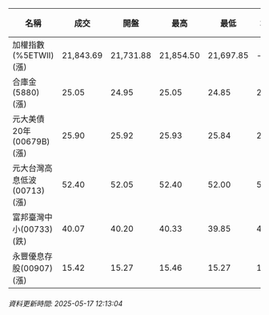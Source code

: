 | 名稱 | 成交 | 開盤 | 最高 | 最低 | 均價 | 成交金額(億) | 昨收 | 漲跌幅 | 漲跌 | 總量 | 昨量 | 振幅 |
| -------- | -------- | -------- | -------- |-------- | -------- | -------- |-------- |-------- |-------- | -------- | -------- |-------- |
|加權指數(%5ETWII) (漲)|21,843.69|21,731.88|21,854.50|21,697.85|-|3,434.93|21,730.25|0.52%|113.44|6,507,721|0|0.72%|
|合庫金(5880) (漲)|25.05|24.95|25.05|24.85|24.99|1.92|24.95|0.40%|0.10|7,694|5,831|0.80%|
|元大美債20年(00679B) (漲)|25.90|25.92|25.93|25.84|25.88|8.07|25.60|1.17%|0.30|31,176|57,973|0.35%|
|元大台灣高息低波(00713) (漲)|52.40|52.05|52.40|52.00|52.27|4.71|52.05|0.67%|0.35|9,004|8,886|0.77%|
|富邦臺灣中小(00733) (跌)|40.07|40.20|40.33|39.85|40.10|0.422|40.20|0.32%|0.13|1,051|1,637|1.19%|
|永豐優息存股(00907) (漲)|15.42|15.27|15.46|15.27|15.37|0.301|15.24|1.18%|0.18|1,955|1,562|1.25%|
###### 資料更新時間: 2025-05-17 12:13:04